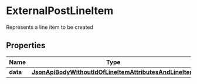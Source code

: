 

# ExternalPostLineItem

Represents a line item to be created

## Properties

Name | Type | Description | Notes
------------ | ------------- | ------------- | -------------
**data** | [**JsonApiBodyWithoutIdOfLineItemAttributesAndLineItem**](JsonApiBodyWithoutIdOfLineItemAttributesAndLineItem.md) |  |  [optional]



